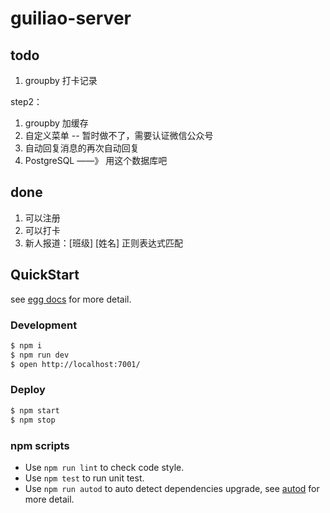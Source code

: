 # guiliao-server

## todo 
1. groupby 打卡记录

step2：
1. groupby 加缓存
2. 自定义菜单 -- 暂时做不了，需要认证微信公众号
3. 自动回复消息的再次自动回复
4. PostgreSQL ——》 用这个数据库吧

## done
1. 可以注册
2. 可以打卡
3. 新人报道：[班级] [姓名] 正则表达式匹配

## QuickStart

<!-- add docs here for user -->

see [egg docs][egg] for more detail.

### Development

```bash
$ npm i
$ npm run dev
$ open http://localhost:7001/
```

### Deploy

```bash
$ npm start
$ npm stop
```

### npm scripts

- Use `npm run lint` to check code style.
- Use `npm test` to run unit test.
- Use `npm run autod` to auto detect dependencies upgrade, see [autod](https://www.npmjs.com/package/autod) for more detail.


[egg]: https://eggjs.org